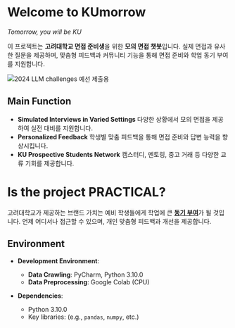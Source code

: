 # Welcome to KUmorrow 
*Tomorrow, you will be KU*

이 프로젝트는 **고려대학교 면접 준비생**을 위한 **모의 면접 챗봇**입니다. 실제 면접과 유사한 질문을 제공하며, 맞춤형 피드백과 커뮤니티 기능을 통해 면접 준비와 학업 동기 부여를 지원합니다.

![2024 LLM challenges 예선 제출용](https://github.com/user-attachments/assets/84f9c2c6-1512-4b9d-986d-0c466c75f51f)


## Main Function 
- **Simulated Interviews in Varied Settings** 다양한 상황에서 모의 면접을 제공하여 실전 대비를 지원합니다. 
- **Personalized Feedback** 학생별 맞춤 피드백을 통해 면접 준비와 답변 능력을 향상시킵니다. 
- **KU Prospective Students Network** 캠스터디, 멘토링, 중고 거래 등 다양한 교류 기회를 제공합니다.

# Is the project PRACTICAL?
고려대학교가 제공하는 브랜드 가치는 예비 학생들에게 학업에 큰 <u>**동기 부여**</u>가 될 것입니다. 언제 어디서나 접근할 수 있으며, 개인 맞춤형 피드백과 개선을 제공합니다.

## Environment

- **Development Environment**:
	- **Data Crawling**: PyCharm, Python 3.10.0
	- **Data Preprocessing**: Google Colab (CPU)

- **Dependencies**:
	- Python 3.10.0
	-  Key libraries: (e.g., `pandas`, `numpy`, etc.)
